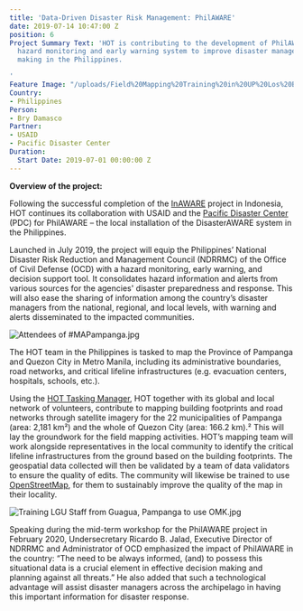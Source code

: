 ```yaml
---
title: 'Data-Driven Disaster Risk Management: PhilAWARE'
date: 2019-07-14 10:47:00 Z
position: 6
Project Summary Text: 'HOT is contributing to the development of PhilAWARE, a custom
  hazard monitoring and early warning system to improve disaster management and decision
  making in the Philippines.

'
Feature Image: "/uploads/Field%20Mapping%20Training%20in%20UP%20Los%20Ban%CC%83os.jpg"
Country:
- Philippines
Person:
- Bry Damasco
Partner:
- USAID
- Pacific Disaster Center
Duration:
  Start Date: 2019-07-01 00:00:00 Z
---
```


**Overview of the project:**

Following the successful completion of the [InAWARE](https://www.hotosm.org/projects/disaster-early-warning-and-capacity-building-inaware) project in Indonesia, HOT continues its collaboration with USAID and the [Pacific Disaster Center](https://www.pdc.org/) (PDC) for PhilAWARE – the local installation of the DisasterAWARE system in the Philippines.

Launched in July 2019, the project will equip the Philippines’ National Disaster Risk Reduction and Management Council (NDRRMC) of the Office of Civil Defense (OCD) with a hazard monitoring, early warning, and decision support tool. It consolidates hazard information and alerts from various sources for the agencies' disaster preparedness and response. This will also ease the sharing of information among the country’s disaster managers from the national, regional, and local levels, with warning and alerts disseminated to the impacted communities.

![Attendees of #MAPampanga.jpg](/uploads/Attendees%20of%20%23MAPampanga.jpg)

The HOT team in the Philippines is tasked to map the Province of Pampanga and Quezon City in Metro Manila, including its administrative boundaries, road networks, and critical lifeline infrastructures (e.g. evacuation centers, hospitals, schools, etc.). 

Using the [HOT Tasking Manager](http://tasks.hotosm.org), HOT together with its global and local network of volunteers, contribute to mapping building footprints and road networks through satellite imagery for the 22 municipalities of Pampanga (area: 2,181 km²) and the whole of Quezon City (area: 166.2 km).² This will lay the groundwork for the field mapping activities. HOT’s mapping team will work alongside representatives in the local community to identify the critical lifeline infrastructures from the ground based on the building footprints. The geospatial data collected will then be validated by a team of data validators to ensure the quality of edits. The community will likewise be trained to use [OpenStreetMap](http://openstreetmap.org), for them to sustainably improve the quality of the map in their locality.

![Training LGU Staff from Guagua, Pampanga to use OMK.jpg](https://cdn.hotosm.org/website/Training+LGU+Staff+from+Guagua,+Pampanga+to+use+OMK.jpg)

Speaking during the mid-term workshop for the PhilAWARE project in February 2020, Undersecretary Ricardo B. Jalad, Executive Director of NDRRMC and Administrator of OCD emphasized the impact of PhilAWARE in the country: “The need to be always informed, (and) to possess this situational data is a crucial element in effective decision making and planning against all threats.” He also added that such a technological advantage will assist disaster managers across the archipelago in having this important information for disaster response.


